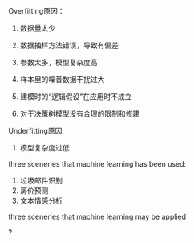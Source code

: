 Overfitting原因：

1. 数据量太少

2. 数据抽样方法错误，导致有偏差

3. 参数太多，模型复杂度高
4. 样本里的噪音数据干扰过大
5. 建模时的“逻辑假设”在应用时不成立
6. 对于决策树模型没有合理的限制和修建

Underfitting原因:

1. 模型复杂度过低

three sceneries that machine learning has been used:

1. 垃圾邮件识别
2. 房价预测
3. 文本情感分析

three sceneries that machine learning may be applied

?